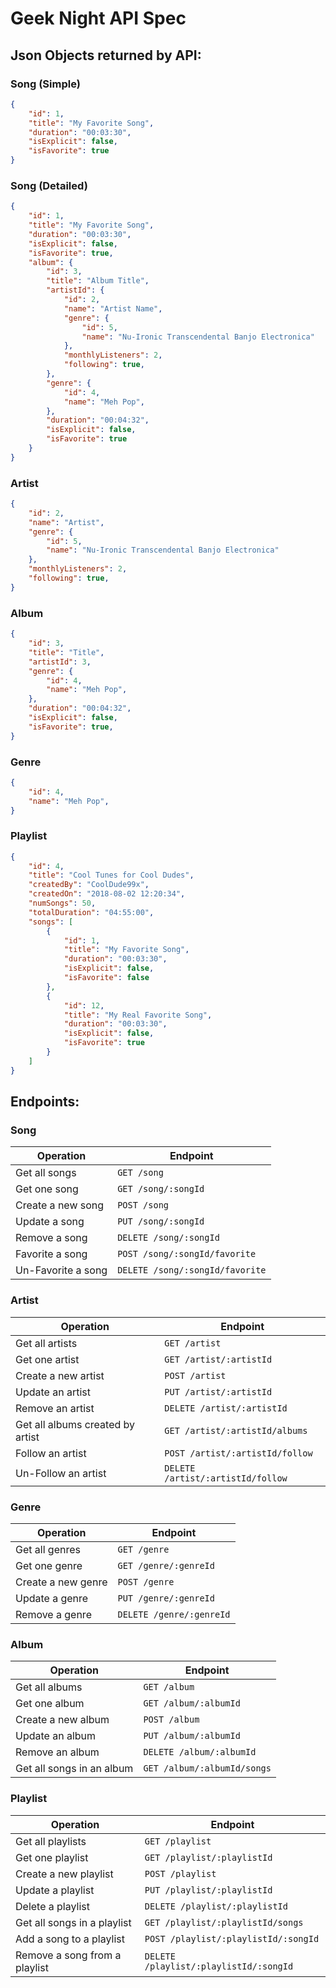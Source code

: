 # Geek Night API Spec

## Json Objects returned by API:

### Song (Simple)

```json
{
    "id": 1,
    "title": "My Favorite Song",
    "duration": "00:03:30",
    "isExplicit": false,
    "isFavorite": true
}
```

### Song (Detailed)

```json
{
    "id": 1,
    "title": "My Favorite Song",
    "duration": "00:03:30",
    "isExplicit": false,
    "isFavorite": true,
    "album": {
        "id": 3,
        "title": "Album Title",
        "artistId": {
            "id": 2,
            "name": "Artist Name",
            "genre": {
                "id": 5,
                "name": "Nu-Ironic Transcendental Banjo Electronica"
            },
            "monthlyListeners": 2,
            "following": true,
        },
        "genre": {
            "id": 4,
            "name": "Meh Pop",
        },
        "duration": "00:04:32",
        "isExplicit": false,
        "isFavorite": true
    }
}
```

### Artist

```json
{
    "id": 2,
    "name": "Artist",
    "genre": {
        "id": 5,
        "name": "Nu-Ironic Transcendental Banjo Electronica"
    },
    "monthlyListeners": 2,
    "following": true,
}
```

### Album

```json
{
    "id": 3,
    "title": "Title",
    "artistId": 3,
    "genre": {
        "id": 4,
        "name": "Meh Pop",
    },
    "duration": "00:04:32",
    "isExplicit": false,
    "isFavorite": true,
}
```

### Genre

```json
{
    "id": 4,
    "name": "Meh Pop",
}
```

### Playlist

```json
{
    "id": 4,
    "title": "Cool Tunes for Cool Dudes",
    "createdBy": "CoolDude99x",
    "createdOn": "2018-08-02 12:20:34",
    "numSongs": 50,
    "totalDuration": "04:55:00",
    "songs": [
        {
            "id": 1,
            "title": "My Favorite Song",
            "duration": "00:03:30",
            "isExplicit": false,
            "isFavorite": false
        },
        {
            "id": 12,
            "title": "My Real Favorite Song",
            "duration": "00:03:30",
            "isExplicit": false,
            "isFavorite": true
        }
    ]
}
```

## Endpoints:

### Song

Operation | Endpoint
---|---
Get all songs | `GET /song`
Get one song | `GET /song/:songId`
Create a new song | `POST /song`
Update a song | `PUT /song/:songId`
Remove a song | `DELETE /song/:songId`
Favorite a song | `POST /song/:songId/favorite`
Un-Favorite a song | `DELETE /song/:songId/favorite`

### Artist

Operation | Endpoint
---|---
Get all artists | `GET /artist`
Get one artist | `GET /artist/:artistId`
Create a new artist | `POST /artist`
Update an artist | `PUT /artist/:artistId`
Remove an artist | `DELETE /artist/:artistId`
Get all albums created by artist | `GET /artist/:artistId/albums`
Follow an artist | `POST /artist/:artistId/follow`
Un-Follow an artist | `DELETE /artist/:artistId/follow`

### Genre

Operation | Endpoint
---|---
Get all genres | `GET /genre`
Get one genre | `GET /genre/:genreId`
Create a new genre | `POST /genre`
Update a genre | `PUT /genre/:genreId`
Remove a genre | `DELETE /genre/:genreId`

### Album

Operation | Endpoint
---|---
Get all albums | `GET /album`
Get one album | `GET /album/:albumId`
Create a new album | `POST /album`
Update an album | `PUT /album/:albumId`
Remove an album | `DELETE /album/:albumId`
Get all songs in an album | `GET /album/:albumId/songs`

### Playlist

Operation | Endpoint
---|---
Get all playlists | `GET /playlist`
Get one playlist | `GET /playlist/:playlistId`
Create a new playlist | `POST /playlist`
Update a playlist | `PUT /playlist/:playlistId`
Delete a playlist | `DELETE /playlist/:playlistId`
Get all songs in a playlist | `GET /playlist/:playlistId/songs`
Add a song to a playlist | `POST /playlist/:playlistId/:songId`
Remove a song from a playlist | `DELETE /playlist/:playlistId/:songId`